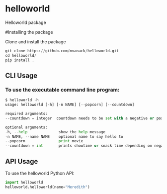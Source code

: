 # helloworld
Helloworld package


#Installing the package 

Clone and install the package

```python
git clone https://github.com/mvanack/helloworld.git
cd helloworld/
pip install .
```

## CLI Usage 

### To use the executable command line program:

```python
$ helloworld -h
usage: helloworld [-h] [-n NAME] [--popcorn] [--countdown]

required arguments:
--countdown = integer  countdown needs to be set with a negative or positive integer value.

optional arguments:
-h, --help				show the help message 
-n NAME, --name NAME 	optional name to say hello to 	
--popcorn 				print movie
--countdown = int		prints showtime or snack time depending on negative or positive integer value
```
## API Usage 

To use the helloworld Python API:
```python 
import helloworld
helloworld.helloworld(name="Meredith")   	 
```